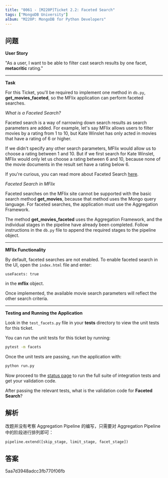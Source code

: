 ```yaml
---
title: "0061 - [M220P]Ticket 2.2: Faceted Search"
tags: ["MongoDB University"]
album: "M220P: MongoDB for Python Developers"
---
```


## 问题

**User Story**

"As a user, I want to be able to filter cast search results by one facet, **metacritic** rating."

---

**Task**

For this Ticket, you'll be required to implement one method in `db.py`, **get_movies_faceted**, so the MFlix application can perform faceted searches.

_What is a Faceted Search?_

Faceted search is a way of narrowing down search results as search parameters are added. For example, let's say MFlix allows users to filter movies by a rating from 1 to 10, but Kate Winslet has only acted in movies that have a rating of 6 or higher.

If we didn't specify any other search parameters, MFlix would allow us to choose a rating between 1 and 10. But if we first search for Kate Winslet, MFlix would only let us choose a rating between 6 and 10, because none of the movie documents in the result set have a rating below 6.

If you're curious, you can read more about Faceted Search [here](https://en.wikipedia.org/wiki/Faceted_search).

_Faceted Search in MFlix_

Faceted searches on the MFlix site cannot be supported with the basic search method **get_movies**, because that method uses the Mongo query language. For faceted searches, the application must use the Aggregation Framework.

The method **get_movies_faceted** uses the Aggregation Framework, and the individual stages in the pipeline have already been completed. Follow instructions in the `db.py` file to append the required stages to the pipeline object.

---

**MFlix Functionality**

By default, faceted searches are not enabled. To enable faceted search in the UI, open the `index.html` file and enter:

```
useFacets: true
```

in the **mflix** object.

Once implemented, the available movie search parameters will reflect the other search criteria.

---

**Testing and Running the Application**

Look in the `test_facets.py` file in your **tests** directory to view the unit tests for this ticket.

You can run the unit tests for this ticket by running:

```bash
pytest -m facets
```

Once the unit tests are passing, run the application with:

```bash
python run.py
```

Now proceed to the [status page](http://localhost:5000/status) to run the full suite of integration tests and get your validation code.

After passing the relevant tests, what is the validation code for **Faceted Search**?

<!--more-->

## 解析

改题并没有考察 Aggregation Pipeline 的编写，只需要对 Aggregation Pipeline 中的阶段进行排列即可：

```py
pipeline.extend([skip_stage, limit_stage, facet_stage])
```

## 答案

5aa7d3948adcc3fb770f06fb
